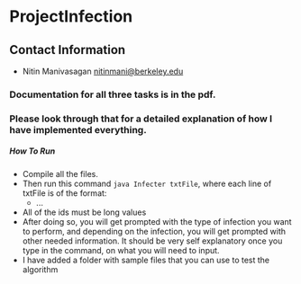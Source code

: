 # ProjectInfection

## Contact Information
* Nitin Manivasagan <nitinmani@berkeley.edu>

### Documentation for all three tasks is in the pdf. 
### Please look through that for a detailed explanation of how I have implemented everything.

##### How To Run 
  * Compile all the files. 
  * Then run this command `java Infecter txtFile`, where each line of txtFile is of the format:
    * <UserID><Version><StudentId1><StudentId2>...<StudentIdN>
  * All of the ids must be long values
  * After doing so, you will get prompted with the type of infection you want to perform, and depending on the infection, you will get prompted with other needed information. It should be very self explanatory once you type in the command, on what you will need to input.
  * I have added a folder with sample files that you can use to test the algorithm
